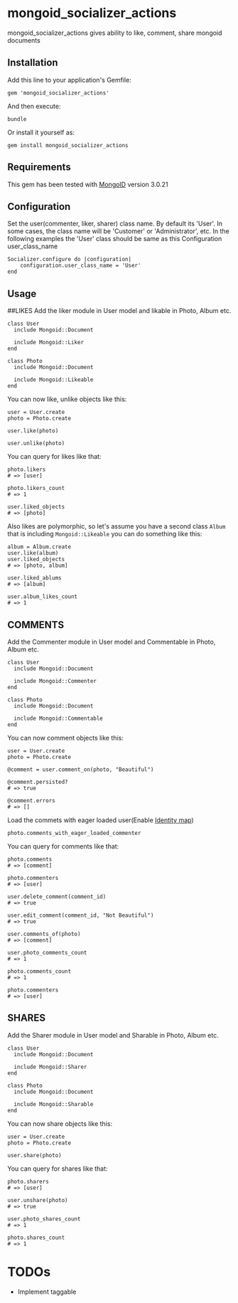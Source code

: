 # mongoid_socializer_actions

mongoid_socializer_actions gives ability to like, comment, share  mongoid documents


## Installation

Add this line to your application's Gemfile:

    gem 'mongoid_socializer_actions'

And then execute:

    bundle

Or install it yourself as:

    gem install mongoid_socializer_actions


## Requirements

This gem has been tested with [MongoID](http://mongoid.org/) version 3.0.21

## Configuration

Set the user(commenter, liker, sharer) class name. By default its 'User'. In some cases, the class name will be 'Customer' or 'Administrator', etc. In the following examples the 'User' class should be same as this Configuration user_class_name

    Socializer.configure do |configuration|
        configuration.user_class_name = 'User'
    end

## Usage

##LIKES
Add the liker module in User model and likable in Photo, Album etc.

    class User
      include Mongoid::Document

      include Mongoid::Liker
    end

    class Photo
      include Mongoid::Document

      include Mongoid::Likeable
    end

You can now like, unlike objects like this:

    user = User.create
    photo = Photo.create

    user.like(photo)

    user.unlike(photo)

You can query for likes like that:

    photo.likers
    # => [user]

    photo.likers_count
    # => 1

    user.liked_objects
    # => [photo]

Also likes are polymorphic, so let's assume you have a second class `Album` that is including `Mongoid::Likeable` you can do something like this:

    album = Album.create
    user.like(album)
    user.liked_objects
    # => [photo, album]

    user.liked_ablums
    # => [album]

    user.album_likes_count
    # => 1

## COMMENTS
Add the Commenter module in User model and Commentable in Photo, Album etc.

    class User
      include Mongoid::Document

      include Mongoid::Commenter
    end

    class Photo
      include Mongoid::Document

      include Mongoid::Commentable
    end

You can now comment objects like this:

    user = User.create
    photo = Photo.create

    @comment = user.comment_on(photo, "Beautiful")

    @comment.persisted?
    # => true

    @comment.errors
    # => []

Load the commets with eager loaded user(Enable [Identity map](http://mongoid.org/en/mongoid/docs/identity_map.html))

    photo.comments_with_eager_loaded_commenter

You can query for comments like that:

    photo.comments
    # => [comment]

    photo.commenters
    # => [user]

    user.delete_comment(comment_id)
    # => true

    user.edit_comment(comment_id, "Not Beautiful")
    # => true

    user.comments_of(photo)
    # => [comment]

    user.photo_comments_count
    # => 1

    photo.comments_count
    # => 1

    photo.commenters
    # => [user]

## SHARES
Add the Sharer module in User model and Sharable in Photo, Album etc.

    class User
      include Mongoid::Document

      include Mongoid::Sharer
    end

    class Photo
      include Mongoid::Document

      include Mongoid::Sharable
    end

You can now share objects like this:

    user = User.create
    photo = Photo.create

    user.share(photo)

You can query for shares like that:

    photo.sharers
    # => [user]

    user.unshare(photo)
    # => true

    user.photo_shares_count
    # => 1

    photo.shares_count
    # => 1

# TODOs

- Implement taggable